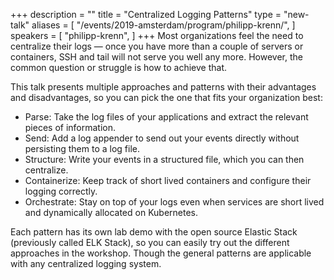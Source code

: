 +++
description = ""
title = "Centralized Logging Patterns"
type = "new-talk"
aliases = [
        "/events/2019-amsterdam/program/philipp-krenn/",
]
speakers = [
        "philipp-krenn",
]
+++
Most organizations feel the need to centralize their logs — once you have more than a couple of servers or containers, SSH and tail will not serve you well any more. However, the common question or struggle is how to achieve that.

This talk presents multiple approaches and patterns with their advantages and disadvantages, so you can pick the one that fits your organization best:

* Parse: Take the log files of your applications and extract the relevant pieces of information.
* Send: Add a log appender to send out your events directly without persisting them to a log file.
* Structure: Write your events in a structured file, which you can then centralize.
* Containerize: Keep track of short lived containers and configure their logging correctly.
* Orchestrate: Stay on top of your logs even when services are short lived and dynamically allocated on Kubernetes.

Each pattern has its own lab demo with the open source Elastic Stack (previously called ELK Stack), so you can easily try out the different approaches in the workshop. Though the general patterns are applicable with any centralized logging system.